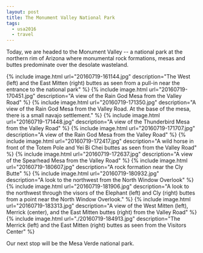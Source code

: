 ```yaml
---
layout: post
title: The Monument Valley National Park
tags:
  - usa2016
  - travel
---
```


Today, we are headed to the Monument Valley -- a national park at the northern rim of Arizona where monumental rock formations, mesas and buttes predominate over the desolate wasteland.

  {% include image.html url="20160719-161144.jpg" description="The West (left) and the East Mitten (right) buttes as seen from a pull-in near the entrance to the national park" %}
  {% include image.html url="20160719-170451.jpg" description="A view of the Rain God Mesa from the Valley Road" %}
  {% include image.html url="20160719-171350.jpg" description="A view of the Rain God Mesa from the Valley Road. At the base of the mesa, there is a small navajo settlement." %}
  {% include image.html url="20160719-171448.jpg" description="A view of the Thunderbird Mesa from the Valley Road" %}
  {% include image.html url="20160719-171707.jpg" description="A view of the Rain God Mesa from the Valley Road" %}
  {% include image.html url="20160719-172417.jpg" description="A wild horse in front of the Totem Pole and Yei Bi Chei buttes as seen from the Valley Road" %}
  {% include image.html url="20160719-172637.jpg" description="A view of the Spearhead Mesa from the Valley Road" %}
  {% include image.html url="20160719-180607.jpg" description="A rock formation near the Cly Butte" %}
  {% include image.html url="20160719-180932.jpg" description="A look to the northwest from the North Window Overlook" %}
  {% include image.html url="20160719-181906.jpg" description="A look to the northwest through the visors of the Elephant (left) and Cly (right) buttes from a point near the North Window Overlook." %}
  {% include image.html url="20160719-183313.jpg" description="A view of the West Mitten (left), Merrick (center), and the East Mitten buttes (right) from the Valley Road" %}
  {% include image.html url="./20160719-184913.jpg" description="The Merrick (left) and the East Mitten (right) buttes as seen from the Visitors Center" %}

Our next stop will be the Mesa Verde national park.
